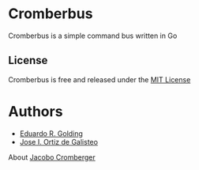 # Cromberbus

Cromberbus is a simple command bus written in Go

## License

Cromberbus is free and released under the [MIT License](https://github.com/chiguirez/cromberbus/blob/master/LICENSE)

# Authors

* [Eduardo R. Golding](https://github.com/K4L1Ma)
* [Jose I. Ortiz de Galisteo](https://github.com/hosseio)

About [Jacobo Cromberger](https://es.wikipedia.org/wiki/Jacobo_Cromberger)

